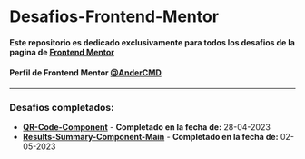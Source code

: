 # Desafios-Frontend-Mentor

#### Este repositorio es dedicado exclusivamente para todos los desafios de la pagina de [Frontend Mentor](https://www.frontendmentor.io/ "Frontend Mentor")

#### Perfil de Frontend Mentor [@AnderCMD](https://www.frontendmentor.io/profile/AnderCMD "@AnderCMD")
------------

### Desafios completados:

-  **[QR-Code-Component](https://github.com/AnderCMD/Desafios-Frontend-Mentor/tree/main/QR-Code-Component "QR-Code-Component")** - **Completado en la fecha de:** 28-04-2023
-  **[Results-Summary-Component-Main](https://github.com/AnderCMD/Desafios-Frontend-Mentor/tree/main/Results-Summary-Component-Main "Results-Summary-Component-Main")** - **Completado en la fecha de:** 02-05-2023
